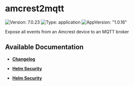 # amcrest2mqtt

![Version: 7.0.23](https://img.shields.io/badge/Version-7.0.23-informational?style=flat-square) ![Type: application](https://img.shields.io/badge/Type-application-informational?style=flat-square) ![AppVersion: "1.0.16"](https://img.shields.io/badge/AppVersion-"1.0.16"-informational?style=flat-square)

Expose all events from an Amcrest device to an MQTT broker

## Available Documentation

- [**Changelog**](CHANGELOG)

- [**Helm Security**](container-security)

- [**Helm Security**](helm-security)

